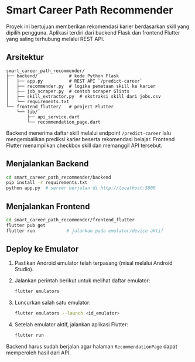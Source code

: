 # Smart Career Path Recommender

Proyek ini bertujuan memberikan rekomendasi karier berdasarkan skill yang dipilih pengguna. Aplikasi terdiri dari backend Flask dan frontend Flutter yang saling terhubung melalui REST API.

## Arsitektur

```
smart_career_path_recommender/
├── backend/            # kode Python Flask
│   ├── app.py          # REST API `/predict-career`
│   ├── recommender.py  # logika pemetaan skill ke karier
│   ├── job_scraper.py  # contoh scraper Glints
│   ├── skill_extractor.py  # ekstraksi skill dari jobs.csv
│   └── requirements.txt
└── frontend_flutter/   # project Flutter
    └── lib/
        ├── api_service.dart
        └── recommendation_page.dart
```

Backend menerima daftar skill melalui endpoint `/predict-career` lalu mengembalikan prediksi karier beserta rekomendasi belajar. Frontend Flutter menampilkan checkbox skill dan memanggil API tersebut.

## Menjalankan Backend

```bash
cd smart_career_path_recommender/backend
pip install -r requirements.txt
python app.py  # server berjalan di http://localhost:5000
```

## Menjalankan Frontend

```bash
cd smart_career_path_recommender/frontend_flutter
flutter pub get
flutter run            # jalankan pada emulator/device aktif
```

## Deploy ke Emulator

1. Pastikan Android emulator telah terpasang (misal melalui Android Studio).
2. Jalankan perintah berikut untuk melihat daftar emulator:

   ```bash
   flutter emulators
   ```
3. Luncurkan salah satu emulator:

   ```bash
   flutter emulators --launch <id_emulator>
   ```
4. Setelah emulator aktif, jalankan aplikasi Flutter:

   ```bash
   flutter run
   ```

Backend harus sudah berjalan agar halaman `RecommendationPage` dapat memperoleh hasil dari API.
